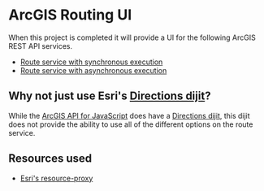 ArcGIS Routing UI
=================

When this project is completed it will provide a UI for the following ArcGIS REST API services.

* [Route service with synchronous execution]
* [Route service with asynchronous execution]

## Why not just use Esri's [Directions dijit]? ##

While the [ArcGIS API for JavaScript] does have a [Directions dijit], this dijit does not provide the ability to use all of the different options on the route service.

## Resources used ##
* [Esri's resource-proxy]


[ArcGIS API for JavaScript]:https://developers.arcgis.com/javascript/jsapi/
[Directions dijit]:https://developers.arcgis.com/javascript/jsapi/directions-amd.html
[Route service with synchronous execution]:http://resources.arcgis.com/en/help/arcgis-rest-api/index.html#/Route_service_with_synchronous_execution/02r300000036000000/
[Route service with asynchronous execution]:http://resources.arcgis.com/en/help/arcgis-rest-api/index.html#/Route_service_with_asynchronous_execution/02r300000275000000/
[Esri's resource-proxy]:https://github.com/Esri/resource-proxy